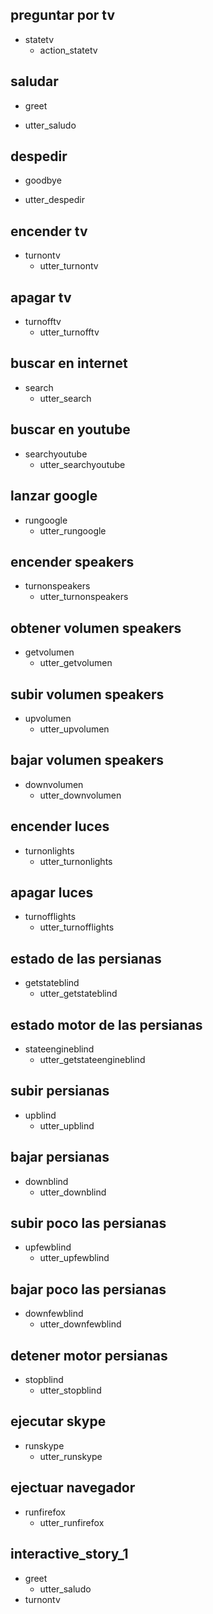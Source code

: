 
## preguntar por tv
* statetv
  - action_statetv


## saludar 
* greet 
 - utter_saludo

## despedir
* goodbye
 - utter_despedir


## encender tv
* turnontv
  - utter_turnontv

## apagar tv
* turnofftv
  - utter_turnofftv

## buscar en internet
* search
  - utter_search

## buscar en youtube
* searchyoutube
  - utter_searchyoutube
  
## lanzar google
* rungoogle
  - utter_rungoogle

## encender speakers
* turnonspeakers
  - utter_turnonspeakers

## obtener volumen speakers
* getvolumen
  - utter_getvolumen

## subir volumen speakers
* upvolumen
  - utter_upvolumen

## bajar volumen speakers
* downvolumen
  - utter_downvolumen

## encender luces
* turnonlights
  - utter_turnonlights

## apagar luces
* turnofflights
  - utter_turnofflights

## estado de las persianas
* getstateblind
  - utter_getstateblind

## estado motor de las persianas
* stateengineblind
  - utter_getstateengineblind

## subir persianas
* upblind
  - utter_upblind

## bajar persianas
* downblind
  - utter_downblind

## subir poco las persianas
* upfewblind
  - utter_upfewblind

## bajar poco las persianas
* downfewblind
  - utter_downfewblind

## detener motor persianas
* stopblind
  - utter_stopblind

## ejecutar skype
* runskype
  - utter_runskype

## ejectuar navegador
* runfirefox
  - utter_runfirefox

## interactive_story_1
* greet
    - utter_saludo
* turnontv

